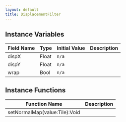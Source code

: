 ```yaml
---
layout: default
title: DisplacementFilter
---
```


## Instance Variables

| Field Name | Type | Initial Value | Description |
| ------------ | ------ | --------------- | ------------- |
| dispX | Float | `n/a` |  |
| dispY | Float | `n/a` |  |
| wrap | Bool | `n/a` |  |


## Instance Functions

| Function Name | Description |
| --------------- | ------------- |
| setNormalMap(value:Tile):Void |  |
